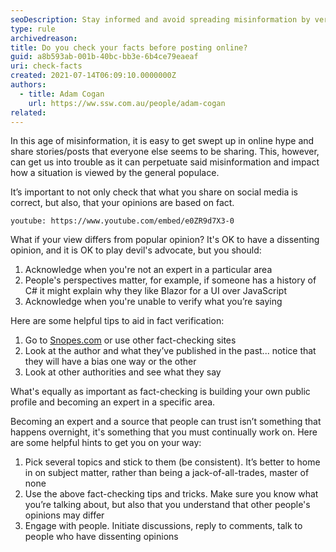 ```yaml
---
seoDescription: Stay informed and avoid spreading misinformation by verifying facts before posting online, acknowledging limitations, and engaging with diverse perspectives.
type: rule
archivedreason:
title: Do you check your facts before posting online?
guid: a8b593ab-001b-40bc-bb3e-6b4ce79eaeaf
uri: check-facts
created: 2021-07-14T06:09:10.0000000Z
authors:
  - title: Adam Cogan
    url: https://ww.ssw.com.au/people/adam-cogan
related:
---
```


In this age of misinformation, it is easy to get swept up in online hype and share stories/posts that everyone else seems to be sharing. This, however, can get us into trouble as it can perpetuate said misinformation and impact how a situation is viewed by the general populace.

It’s important to not only check that what you share on social media is correct, but also, that your opinions are based on fact.

`youtube: https://www.youtube.com/embed/e0ZR9d7X3-0`

What if your view differs from popular opinion? It's OK to have a dissenting opinion, and it is OK to play devil's advocate, but you should:

<!--endintro-->

1. Acknowledge when you're not an expert in a particular area
2. People's perspectives matter, for example, if someone has a history of C# it might explain why they like Blazor for a UI over JavaScript
3. Acknowledge when you're unable to verify what you’re saying

Here are some helpful tips to aid in fact verification:

1. Go to [Snopes.com](https://www.snopes.com/) or use other fact-checking sites
2. Look at the author and what they’ve published in the past... notice that they will have a bias one way or the other
3. Look at other authorities and see what they say

What's equally as important as fact-checking is building your own public profile and becoming an expert in a specific area.

Becoming an expert and a source that people can trust isn’t something that happens overnight, it's something that you must continually work on. Here are some helpful hints to get you on your way:

1. Pick several topics and stick to them (be consistent). It’s better to home in on subject matter, rather than being a jack-of-all-trades, master of none
2. Use the above fact-checking tips and tricks. Make sure you know what you’re talking about, but also that you understand that other people's opinions may differ
3. Engage with people. Initiate discussions, reply to comments, talk to people who have dissenting opinions
